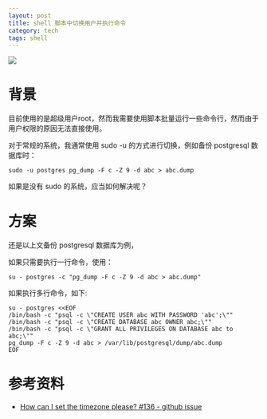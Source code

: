 ```yaml
---
layout: post
title: shell 脚本中切换用户并执行命令
category: tech
tags: shell
---
```

![](https://cdn.kelu.org/blog/tags/docker.jpg)

# 背景

目前使用的是超级用户root，然而我需要使用脚本批量运行一些命令行，然而由于用户权限的原因无法直接使用。

对于常规的系统，我通常使用 sudo -u 的方式进行切换，例如备份 postgresql 数据库时：

```
sudo -u postgres pg_dump -F c -Z 9 -d abc > abc.dump
```

如果是没有 sudo 的系统，应当如何解决呢？

# 方案

还是以上文备份 postgresql 数据库为例，

如果只需要执行一行命令，使用：

```
su - postgres -c "pg_dump -F c -Z 9 -d abc > abc.dump"
```

如果执行多行命令，如下:

```
su - postgres <<EOF
/bin/bash -c "psql -c \"CREATE USER abc WITH PASSWORD 'abc';\""
/bin/bash -c "psql -c \"CREATE DATABASE abc OWNER abc;\""
/bin/bash -c "psql -c \"GRANT ALL PRIVILEGES ON DATABASE abc to abc;\""
pg_dump -F c -Z 9 -d abc > /var/lib/postgresql/dump/abc.dump
EOF
```



# 参考资料

* [How can I set the timezone please? #136 - github issue](https://github.com/gliderlabs/docker-alpine/issues/136)